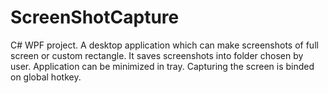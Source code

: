 ScreenShotCapture
=================

C# WPF project. A desktop application which can make screenshots of full screen or custom rectangle. It saves screenshots into folder chosen by user. Application can be minimized in tray. Capturing the screen is binded on global hotkey. 
